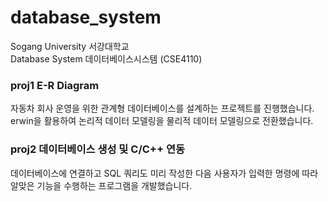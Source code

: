 # database_system
Sogang University 서강대학교  
Database System 데이터베이스시스템 (CSE4110)

### proj1 E-R Diagram
자동차 회사 운영을 위한 관계형 데이터베이스를 설계하는 프로젝트를 진행했습니다. erwin을 활용하여 논리적 데이터 모델링을 물리적 데이터 모델링으로 전환했습니다.
### proj2 데이터베이스 생성 및 C/C++ 연동
데이터베이스에 연결하고 SQL 쿼리도 미리 작성한 다음 사용자가 입력한 명령에 따라 알맞은 기능을 수행하는 프로그램을 개발했습니다.
